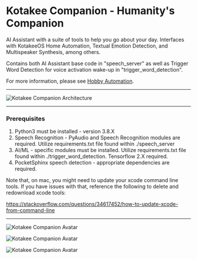 # Kotakee Companion - Humanity's Companion

AI Assistant with a suite of tools to help you go about your day. Interfaces with KotakeeOS Home Automation, Textual Emotion Detection, and Multispeaker Synthesis, among others.

Contains both AI Assistant base code in "speech_server" as well as Trigger Word Detection for voice activation wake-up in "trigger_word_detection". 

For more information, please see [Hobby Automation](http://hobbyautomation.com/).

---

![Kotakee Companion Architecture](https://i.imgur.com/nl6ncDA.png "Companion Architecture")

---

### Prerequisites

1. Python3 must be installed - version 3.8.X
2. Speech Recognition - PyAudio and Speech Recognition modules are required.
   Utilize requirements.txt file found within ./speech_server
3. AI/ML - specific modules must be installed. Utilize requirements.txt file 
   found within ./trigger_word_detection. Tensorflow 2.X required.
4. PocketSphinx speech detection - appropriate dependencies are required.

Note that, on mac, you might need to update your xcode command line tools. If you have issues with that, reference the following to delete and redownload xcode tools:

https://stackoverflow.com/questions/34617452/how-to-update-xcode-from-command-line

---

![Kotakee Companion Avatar](https://i.imgur.com/XfAVow0.png "Companion Avatar")

![Kotakee Companion Avatar](https://i.imgur.com/Kf5f2s5.png "Companion Avatar")

![Kotakee Companion Avatar](https://i.imgur.com/T48FdAx.png "Companion Avatar")


